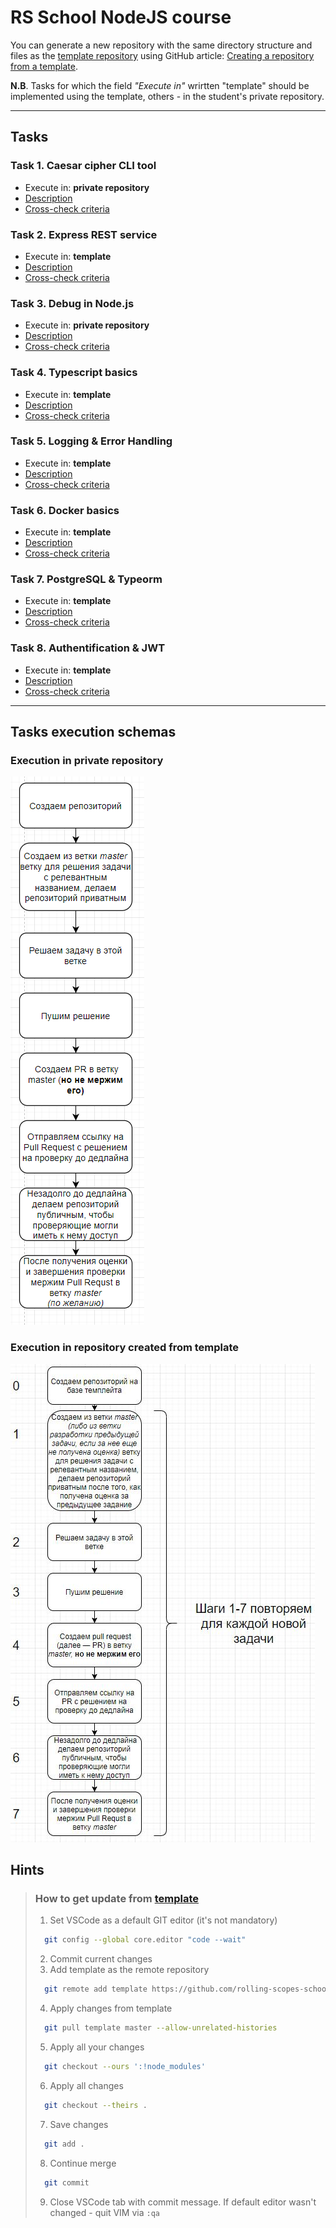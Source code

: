 # RS School NodeJS course

You can generate a new repository with the same directory structure and files as the [template repository](https://github.com/rolling-scopes-school/nodejs-course-template) using GitHub article: [ Creating a repository from a template](https://help.github.com/en/github/creating-cloning-and-archiving-repositories/creating-a-repository-from-a-template).

**N.B**. Tasks for which the field *"Execute in"* wrirtten "template" should be implemented using the template, others - in the student's private repository.

---

## Tasks

### Task 1. Caesar cipher CLI tool

* Execute in: **private repository**
* [Description](./descriptions/caesar-cipher-cli-tool.md)
* [Cross-check criteria](./cross-check/caesar-cipher-cli-tool.md)

### Task 2. Express REST service

* Execute in: **template**
* [Description](./descriptions/express-rest-service.md)
* [Cross-check criteria](./cross-check/express-rest-service.md)

### Task 3. Debug in Node.js

* Execute in: **private repository**
* [Description](./descriptions/debug-nodejs.md)
* [Cross-check criteria](./cross-check/debug-nodejs.md)

### Task 4. Typescript basics

* Execute in: **template**
* [Description](./descriptions/typescript-basics.md)
* [Cross-check criteria](./cross-check/typescript-basics.md)

### Task 5. Logging & Error Handling

* Execute in: **template**
* [Description](./descriptions/logging-error-handling.md)
* [Cross-check criteria](./cross-check/logging-error-handling.md)

### Task 6. Docker basics

* Execute in: **template**
* [Description](./descriptions/docker-basics.md)
* [Cross-check criteria](./cross-check/docker-basics.md)

### Task 7. PostgreSQL & Typeorm

* Execute in: **template**
* [Description](./descriptions/postgresql-typeorm.md)
* [Cross-check criteria](./cross-check/postgresql-typeorm.md)

### Task 8. Authentification & JWT

* Execute in: **template**
* [Description](./descriptions/authentification-jwt.md)
* [Cross-check criteria](./cross-check/authentification-jwt.md)

---

## Tasks execution schemas

### Execution in private repository

![repository schema](./assets/schema-repo.PNG)

### Execution in repository created from template

![template schema](./assets/schema-template.JPG)

## Hints

>  ### **How to get update from [template](https://github.com/rolling-scopes-school/nodejs-course-template/tree/master)**
>  1. Set VSCode as a default GIT editor (it's not mandatory)
>    ```bash
>      git config --global core.editor "code --wait"
>    ```
>  2. Commit current changes
>  3. Add template as the remote repository
>    ```bash
>      git remote add template https://github.com/rolling-scopes-school/nodejs-course-template.git
>    ```
>  4. Apply changes from template
>    ```bash
>      git pull template master --allow-unrelated-histories
>    ```
>  5. Apply all your changes
>    ```bash
>      git checkout --ours ':!node_modules'
>    ```
>  6. Apply all changes
>    ```bash
>      git checkout --theirs .
>    ```
>  7. Save changes
>    ```bash
>      git add .
>    ```
>  8. Continue merge
>    ```bash
>      git commit
>    ```
>  9. Close VSCode tab with commit message. If  default editor wasn't changed - quit VIM via `:qa`